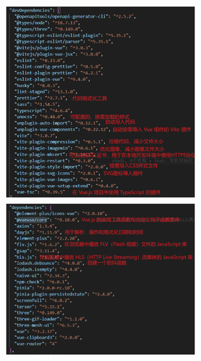 ![image-20231110152210482](img/RTtJpL6D4dyM1ZW.png)

![image-20231110154259701](img/image-20231110154259701.png)

